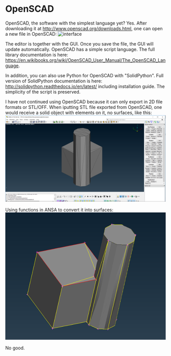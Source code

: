 # OpenSCAD
OpenSCAD, the software with the simplest language yet? Yes.
After downloading it at http://www.openscad.org/downloads.html, one can open a new file in OpenSCAD:
![interface](http://2.bp.blogspot.com/-V95eP3vKxZE/VBCFkK1V2QI/AAAAAAAACzU/C7lRiaDH1qo/s1600/mug_import.png)

The editor is together with the GUI. Once you save the file, the GUI will update automatically.
OpenSCAD has a simple script language. The full library documentation is here: https://en.wikibooks.org/wiki/OpenSCAD_User_Manual/The_OpenSCAD_Language.

In addition, you can also use Python for OpenSCAD with "SolidPython". Full version of SolidPython documentation is here: http://solidpython.readthedocs.io/en/latest/ including installation guide. The simplicity of the script is preserved.

I have not continued using OpenSCAD because it can only export in 2D file formats or STL/OFF. When iputting STL file exported from OpenSCAD, one would receive a solid object with elements on it, no surfaces, like this:
![ex](https://github.com/miaonaise/ABB-Summer-2017/blob/master/OpenSCAD/failscad.PNG)

Using functions in ANSA to convert it into surfaces:
![exx](https://github.com/miaonaise/ABB-Summer-2017/blob/master/FreeCAD/ansa-scad.PNG)

No good. 
